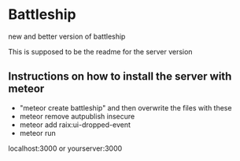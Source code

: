 # Battleship
new and better version of battleship

This is supposed to be the readme for the server version

## Instructions on how to install the server with meteor

* "meteor create battleship" and then overwrite the files with these
* meteor remove autpublish insecure
* meteor add raix:ui-dropped-event
* meteor run

localhost:3000
or
yourserver:3000

